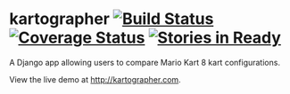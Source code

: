 kartographer [![Build Status](https://travis-ci.org/dougwt/kartographer.svg)](https://travis-ci.org/dougwt/kartographer) [![Coverage Status](https://img.shields.io/coveralls/dougwt/kartographer.svg)](https://coveralls.io/r/dougwt/kartographer) [![Stories in Ready](https://badge.waffle.io/dougwt/kartographer.svg?label=ready&title=Ready)](http://waffle.io/dougwt/kartographer)
===

A Django app allowing users to compare Mario Kart 8 kart configurations.

View the live demo at http://kartographer.com.

